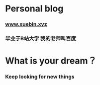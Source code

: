 # Personal blog
### www.xuebin.xyz
### 毕业于B站大学 我的老师叫百度

# What is your dream？
### Keep looking for new things
